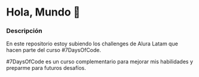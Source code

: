 # Hola, Mundo 👋 

### Descripción

En este repositorio estoy subiendo los challenges de Alura Latam que hacen parte del curso  #7DaysOfCode.

#7DaysOfCode es un curso complementario para mejorar mis habilidades y preparme para futuros desafíos.
